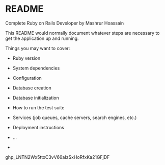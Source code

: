# README

Complete Ruby on Rails Developer by Mashrur Hoassain

This README would normally document whatever steps are necessary to get the
application up and running.

Things you may want to cover:

* Ruby version

* System dependencies

* Configuration

* Database creation

* Database initialization

* How to run the test suite

* Services (job queues, cache servers, search engines, etc.)

* Deployment instructions

* ...
* 
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
